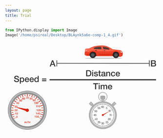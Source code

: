 ```yaml
---
layout: page
title: Trial
---
```



```python
from IPython.display import Image
Image('/home/psireal/Desktop/BLAynk5a6e-comp-1_4.gif')
```



![](https://github.com/psireal9/lanyon/blob/gh-pages/_images/pSFqt3l24y-comp-1_3.gif)


